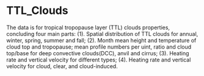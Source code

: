 # TTL_Clouds
The data is for tropical tropopause layer (TTL) clouds properties, concluding four main parts:
(1). Spatial distribution of TTL clouds for annual, winter, spring, summer and fall;
(2). Month mean height and temperature of cloud top and tropopause; mean profile numbers per uint, ratio and cloud top/base for deep convective clouds(DCC), anvil and cirrus;
(3). Heating rate and vertical velocity for different types;
(4). Heating rate and vertical velocity for cloud, clear, and cloud-induced. 
